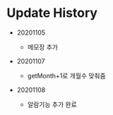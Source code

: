 # Update History
* 20201105
    * 메모장 추가

* 20201107
    * getMonth+1로 개월수 맞춰줌

* 20201108
    * 알람기능 추가 완료